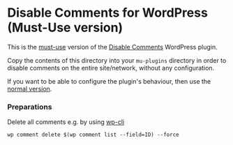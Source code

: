 # Disable Comments for WordPress (Must-Use version)

This is the [must-use](http://codex.wordpress.org/Must_Use_Plugins) version of the [Disable Comments](http://wordpress.org/extend/plugins/disable-comments/) WordPress plugin.

Copy the contents of this directory into your `mu-plugins` directory in order to disable comments on the entire site/network, without any configuration.

If you want to be able to configure the plugin's behaviour, then use the [normal version](http://wordpress.org/extend/plugins/disable-comments/).

### Preparations

Delete all comments e.g. by using [wp-cli](http://wp-cli.org/)

```
wp comment delete $(wp comment list --field=ID) --force
```
